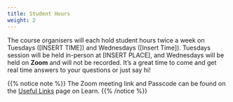 ```yaml
---
title: Student Hours
weight: 2
---
```


The course organisers will each hold student hours twice a week on Tuesdays ([INSERT TIME]) and Wednesdays ([Insert Time]). Tuesdays session will be held in-person at [INSERT PLACE], and Wednesdays will be held on __Zoom__ and will not be recorded. It’s a great time to come and get real time answers to your questions or just say hi!

{{% notice note %}}
The Zoom meeting link and Passcode can be found on the [Useful Links](https://www.learn.ed.ac.uk/webapps/blackboard/content/listContentEditable.jsp?content_id=_6018051_1&course_id=_87184_1&mode=reset) page on Learn.
{{% /notice %}}